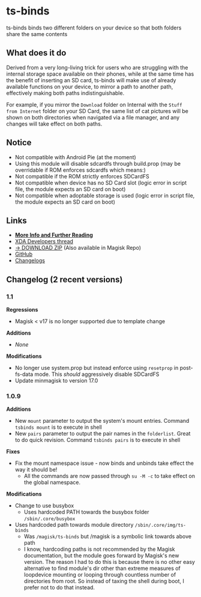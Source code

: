 # ts-binds
ts-binds binds two different folders on your device so that both folders share the same contents

## What does it do
Derived from a very long-living trick for users who are struggling with the internal storage space available on their phones, while at the same time has the benefit of inserting an SD card, ts-binds will make use of already available functions on your device, to mirror a path to another path, effectively making both paths indistinguishable.

For example, if you mirror the `Download` folder on Internal with the `Stuff from Internet` folder on your SD Card, the same list of cat pictures will be shown on both directories when navigated via a file manager, and any changes will take effect on both paths.

## Notice
- Not compatible with Android Pie (at the moment)
- Using this module will disable sdcardfs through build.prop (may be overridable if ROM enforces sdcardfs which means:)
- Not compatible if the ROM strictly enforces SDCardFS
- Not compatible when device has no SD Card slot (logic error in script file, the module expects an SD card on boot)
- Not compatible when adoptable storage is used (logic error in script file, the module expects an SD card on boot)

## Links
- [**More Info and Further Reading**](https://www.technosparks.net/pages/product-documentation/ts-binds?from=readme)
- [XDA Developers thread](https://forum.xda-developers.com/apps/magisk/module-ts-binds-t3628856)
- [→ DOWNLOAD ZIP](https://github.com/Magisk-Modules-Repo/ts-binds/releases) (Also available in Magisk Repo)
- [GitHub](https://github.com/Magisk-Modules-Repo/ts-binds/)
- [Changelogs](https://github.com/Magisk-Modules-Repo/ts-binds/releases)

## Changelog (2 recent versions)

### 1.1
**Regressions**
- Magisk < v17 is no longer supported due to template change

**Additions**
- _None_

**Modifications**
- No longer use system.prop but instead enforce using `resetprop` in post-fs-data mode. This _should_ aggressively disable SDCardFS
- Update minmagisk to version 17.0

### 1.0.9
**Additions**
- New `mount` parameter to output the system's mount entries. Command `tsbinds mount` is to execute in shell
- New `pairs` parameter to output the pair names in the `folderlist`. Great to do quick revision. Command `tsbinds pairs` is to execute in shell

**Fixes**
- Fix the mount namespace issue - now binds and unbinds take effect the way it should be!
  - All the commands are now passed through `su -M -c` to take effect on the global namespace.

**Modifications**
- Change to use busybox
  - Uses hardcoded PATH towards the busybox folder `/sbin/.core/busybox`
- Uses hardcoded path towards module directory `/sbin/.core/img/ts-binds`
  - Was `/magisk/ts-binds` but /magisk is a symbolic link towards above path
  - I know, hardcoding paths is not recommended by the Magisk documentation, but the module goes forward by Magisk's new version. The reason I had to do this is because there is no other easy alternative to find module's dir other than extreme measures of loopdevice mounting or looping through countless number of directories from root. So instead of taxing the shell during boot, I prefer not to do that instead.
